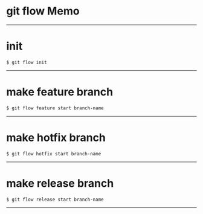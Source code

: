 # git flow Memo

---

# init

```shell--sesshion
$ git flow init
```

---

# make feature branch

```shell--sesshion
$ git flow feature start branch-name
```

---

# make hotfix branch

```shell--sesshion
$ git flow hotfix start branch-name
```

---

# make release branch

```shell--sesshion
$ git flow release start branch-name
```

---